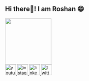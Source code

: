 <h2 align="left">Hi there👋! I am Roshan 😁</h2>


<img align="centre" height="150" src="https://miro.medium.com/max/1400/1*fvS3aQ96_ZsgzGrZHKXJQA.gif"  />

<br clear="both">

<div align="left">
  <a href="https://www.youtube.com/c/ProgrammingCradle/" target="_blank">
    <img src="https://img.shields.io/static/v1?message=Youtube&logo=youtube&label=&color=FF0000&logoColor=white&labelColor=&style=for-the-badge" height="35"  alt="youtube logo"  />
  </a>
  <a href="https://www.instagram.com/_peoples_channel_/" target="_blank">
    <img src="https://img.shields.io/static/v1?message=Instagram&logo=instagram&label=&color=E4405F&logoColor=white&labelColor=&style=for-the-badge" height="35"  alt="instagram logo"  />
  </a>
  <a href="https://www.linkedin.com/in/roshan-pandey/" target="_blank">
    <img src="https://img.shields.io/static/v1?message=LinkedIn&logo=linkedin&label=&color=0077B5&logoColor=white&labelColor=&style=for-the-badge" height="35" alt="linkedin logo"  />
  </a>
  <a href="https://twitter.com/_roshan_pandey_" target="_blank">
    <img src="https://img.shields.io/static/v1?message=Twitter&logo=twitter&label=&color=1DA1F2&logoColor=white&labelColor=&style=for-the-badge" height="35" alt="twitter logo"  />
  </a>
</div>
